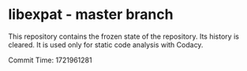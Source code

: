 # libexpat - master branch

This repository contains the frozen state of the repository.
Its history is cleared. It is used only for static code
analysis with Codacy.

Commit Time: 1721961281